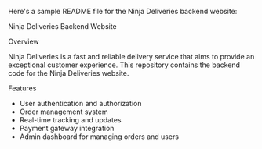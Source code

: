 Here's a sample README file for the Ninja Deliveries backend website:

Ninja Deliveries Backend Website

Overview

Ninja Deliveries is a fast and reliable delivery service that aims to provide an exceptional customer experience. This repository contains the backend code for the Ninja Deliveries website.

Features

- User authentication and authorization
- Order management system
- Real-time tracking and updates
- Payment gateway integration
- Admin dashboard for managing orders and users
